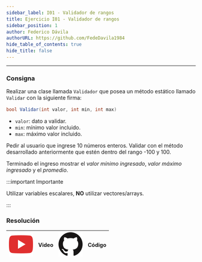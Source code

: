 ```yaml
---
sidebar_label: I01 - Validador de rangos
title: Ejercicio I01 - Validador de rangos
sidebar_position: 1
author: Federico Dávila
authorURL: https://github.com/FedeDavila1984
hide_table_of_contents: true
hide_title: false
---
```

---
### Consigna
Realizar una clase llamada `Validador` que posea un método estático llamado `Validar` con la siguiente firma: 

```csharp
bool Validar(int valor, int min, int max)
```

* `valor`: dato a validar.
* `min`: mínimo valor incluido. 
* `max`: máximo valor incluido.

Pedir al usuario que ingrese 10 números enteros. Validar con el método desarrollado anteriormente que estén dentro del rango -100 y 100. 

Terminado el ingreso mostrar el *valor mínimo ingresado*, *valor máximo ingresado* y el *promedio*. 

:::important Importante

Utilizar variables escalares, **NO** utilizar vectores/arrays.

:::

### Resolución
| ![img](/base/youtube.svg) | Video | ![img](/base/github.svg) | Código |
| :-----------------------: | :---: | :----------------------: | :----: |
